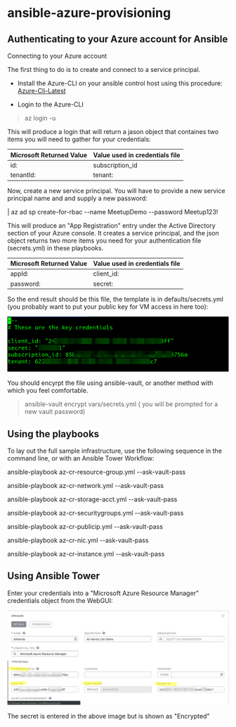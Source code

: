 # ansible-azure-provisioning

## Authenticating to your Azure account for Ansible

Connecting to your Azure account

The first thing to do is to create and connect to a service principal.

* Install the Azure-CLI on your ansible control host using this procedure: [Azure-Cli-Latest](https://docs.microsoft.com/en-us/cli/azure/?view=azure-cli-latest "Azure-CLI-Latest")

* Login to the Azure-CLI

> az login -u

This will produce a login that will return a jason object that containes two items you will need to gather for your credentials:

Microsoft Returned Value | Value used in credentials file
-------------------------| ------------------------------
id: | subscription_id
tenantId: | tenant:

Now, create a new service principal.   You will have to provide a new service principal name and and supply a new password:

| az ad sp create-for-rbac --name MeetupDemo --password Meetup123!

This will produce an "App Registration" entry under the Active Directory section of your Azure console.   It creates a service principal, and the json object returns two more items you need for your authentication file (secrets.yml) in these playbooks.

Microsoft Returned Value | Value used in credentials file
-------------------------| ------------------------------
appId: | client_id:
password: | secret:

So the end result should be this file, the template is in defaults/secrets.yml (you probably want to put your public key for VM access in here too):

![Credentials File Entries](/images/secrets.yml.png)

You should encyrpt the file using ansible-vault, or another method with which you feel comfortable.
> ansible-vault encrypt vars/secrets.yml  ( you will be prompted for a new vault password)

## Using the playbooks

To lay out the full sample infrastructure, use the following sequence in the command line, or with an Ansible Tower Workflow:

ansible-playbook az-cr-resource-group.yml --ask-vault-pass

ansible-playbook az-cr-network.yml --ask-vault-pass

ansible-playbook az-cr-storage-acct.yml --ask-vault-pass

ansible-playbook az-cr-securitygroups.yml --ask-vault-pass

ansible-playbook az-cr-publicip.yml --ask-vault-pass

ansible-playbook az-cr-nic.yml --ask-vault-pass

ansible-playbook az-cr-instance.yml --ask-vault-pass

## Using Ansible Tower

Enter your credentials into a "Microsoft Azure Resource Manager" credentials object from the WebGUI:

![Tower Credential File Entries](/images/tower-creds.png)

The secret is entered in the above image but is shown as "Encrypted"
